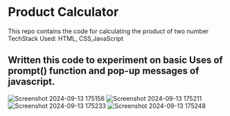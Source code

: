 # Product Calculator
 This repo contains the code for calculating the product of two number
 TechStack Used: HTML, CSS,JavaScript
## Written this code to experiment on basic Uses of prompt() function and pop-up messages of javascript.
![Screenshot 2024-09-13 175156](https://github.com/user-attachments/assets/dd88bfb4-3983-435a-a58d-6ffe32f5413d)
![Screenshot 2024-09-13 175211](https://github.com/user-attachments/assets/351f3da6-55cb-450d-89cf-8c9025f1fb5b)
![Screenshot 2024-09-13 175233](https://github.com/user-attachments/assets/8a939ed6-d632-49ed-91d1-732aa5617318)
![Screenshot 2024-09-13 175248](https://github.com/user-attachments/assets/848a3ce7-6ca4-46e3-a9fd-320ec90b2bed)
